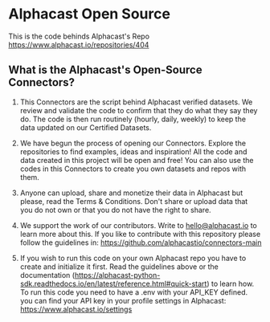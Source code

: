# Alphacast Open Source
This is the code behinds Alphacast's Repo https://www.alphacast.io/repositories/404

## What is the Alphacast's Open-Source Connectors?

1. This Connectors are the script behind Alphacast verified datasets. We review and validate the code to confirm that they do what they say they do. The code is then run routinely (hourly, daily, weekly) to keep the data updated on our Certified Datasets.

2. We have begun the process of opening our Connectors. Explore the repositories to find examples, ideas and inspiration! All the code and data created in this project will be open and free! You can also use the codes in this Connectors to create you own datasets and repos with them.

3. Anyone can upload, share and monetize their data in Alphacast but please, read the Terms & Conditions. Don't share or upload data that you do not own or that you do not have the right to share.

4. We support the work of our contributors. Write to hello@alphacast.io to learn more about this. If you like to contribute with this repository please follow the guidelines in: https://github.com/alphacastio/connectors-main

5. If you wish to run this code on your own Alphacast repo you have to create and initialize it first. Read the guidelines above or the documentation (https://alphacast-python-sdk.readthedocs.io/en/latest/reference.html#quick-start) to learn how. To run this code you need to have a .env with your API_KEY defined. you can find your API key in your profile settings in Alphacast: https://www.alphacast.io/settings


